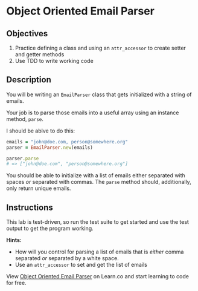 # Object Oriented Email Parser

## Objectives

1. Practice defining a class and using an `attr_accessor` to create setter and getter methods
2. Use TDD to write working code

## Description

You will be writing an `EmailParser` class that gets initialized with a string of emails.

Your job is to parse those emails into a useful array using an instance method,
`parse`.

I should be ablve to do this:

```ruby
emails = "john@doe.com, person@somewhere.org"
parser = EmailParser.new(emails)

parser.parse
# => ["john@doe.com", "person@somewhere.org"]
```

You should be able to initialize with a list of emails either separated with spaces
*or* separated with commas. The `parse` method should, additionally, only return
unique emails.

## Instructions

This lab is test-driven, so run the test suite to get started and use the test output to get the program working. 

**Hints:**

* How will you control for parsing a list of emails that is *either* comma separated *or* separated by a white space. 
* Use an `attr_accessor` to set and get the list of emails


<p data-visibility='hidden'>View <a href='https://learn.co/lessons/oo-email-parser' title='Object Oriented Email Parser'>Object Oriented Email Parser</a> on Learn.co and start learning to code for free.</p>
